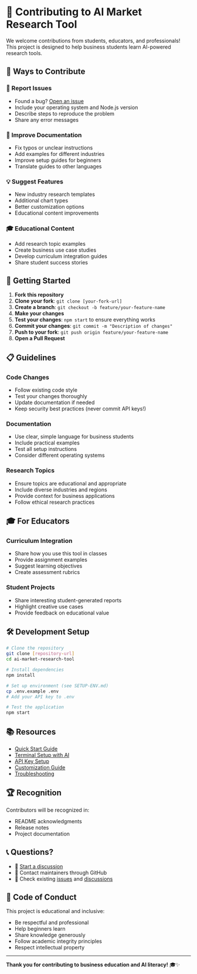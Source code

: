# 🤝 Contributing to AI Market Research Tool

We welcome contributions from students, educators, and professionals! This project is designed to help business students learn AI-powered research tools.

## 🎯 Ways to Contribute

### 🐛 Report Issues
- Found a bug? [Open an issue](../../issues)
- Include your operating system and Node.js version
- Describe steps to reproduce the problem
- Share any error messages

### 📝 Improve Documentation  
- Fix typos or unclear instructions
- Add examples for different industries
- Improve setup guides for beginners
- Translate guides to other languages

### 💡 Suggest Features
- New industry research templates
- Additional chart types
- Better customization options
- Educational content improvements

### 🎓 Educational Content
- Add research topic examples
- Create business use case studies  
- Develop curriculum integration guides
- Share student success stories

## 🚀 Getting Started

1. **Fork this repository**
2. **Clone your fork**: `git clone [your-fork-url]`
3. **Create a branch**: `git checkout -b feature/your-feature-name`
4. **Make your changes**
5. **Test your changes**: `npm start` to ensure everything works
6. **Commit your changes**: `git commit -m "Description of changes"`
7. **Push to your fork**: `git push origin feature/your-feature-name`
8. **Open a Pull Request**

## 📋 Guidelines

### Code Changes
- Follow existing code style
- Test your changes thoroughly
- Update documentation if needed
- Keep security best practices (never commit API keys!)

### Documentation
- Use clear, simple language for business students
- Include practical examples
- Test all setup instructions
- Consider different operating systems

### Research Topics
- Ensure topics are educational and appropriate
- Include diverse industries and regions
- Provide context for business applications
- Follow ethical research practices

## 🎓 For Educators

### Curriculum Integration
- Share how you use this tool in classes
- Provide assignment examples
- Suggest learning objectives
- Create assessment rubrics

### Student Projects
- Share interesting student-generated reports
- Highlight creative use cases
- Provide feedback on educational value

## 🛠️ Development Setup

```bash
# Clone the repository
git clone [repository-url]
cd ai-market-research-tool

# Install dependencies
npm install

# Set up environment (see SETUP-ENV.md)
cp .env.example .env
# Add your API key to .env

# Test the application
npm start
```

## 📚 Resources

- [Quick Start Guide](QUICK-START.md)
- [Terminal Setup with AI](TERMINAL-SETUP.md)  
- [API Key Setup](guides/GET-API-KEY.md)
- [Customization Guide](guides/CHANGE-TOPIC.md)
- [Troubleshooting](guides/HELP.md)

## 🏆 Recognition

Contributors will be recognized in:
- README acknowledgments
- Release notes
- Project documentation

## 📞 Questions?

- 💬 [Start a discussion](../../discussions)
- 📧 Contact maintainers through GitHub
- 📖 Check existing [issues](../../issues) and [discussions](../../discussions)

## 📜 Code of Conduct

This project is educational and inclusive:
- Be respectful and professional
- Help beginners learn
- Share knowledge generously  
- Follow academic integrity principles
- Respect intellectual property

---

**Thank you for contributing to business education and AI literacy!** 🎓✨